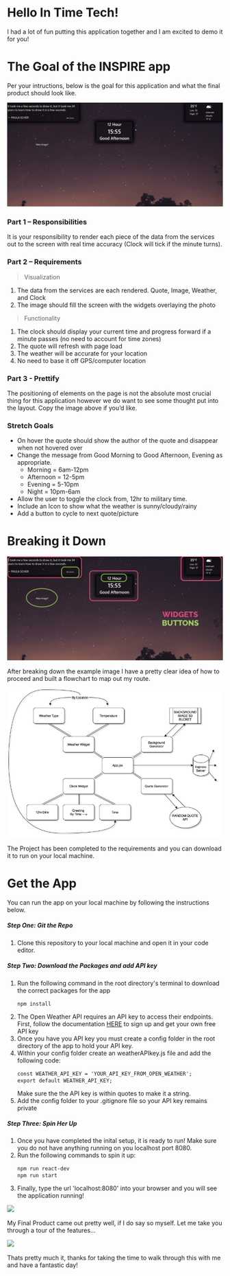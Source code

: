 # Hello In Time Tech!

I had a lot of fun putting this application together and I am excited to demo it for you!

# The Goal of the INSPIRE app

Per your intructions, below is the goal for this application and what the final product should look like.

![](zReadMePics/FinalForm.png)

### Part 1 – Responsibilities

It is your responsibility to render each piece of the data from the services out to the screen with real time accuracy (Clock will tick if the minute turns).

### Part 2 – Requirements

> Visualization

1. The data from the services are each rendered. Quote, Image, Weather, and Clock
2. The image should fill the screen with the widgets overlaying the photo

> Functionality

1. The clock should display your current time and progress forward if a minute passes (no need to account for time zones)
2. The quote will refresh with page load
3. The weather will be accurate for your location
4. No need to base it off GPS/computer location

### Part 3 - Prettify

The positioning of elements on the page is not the absolute most crucial thing for this application however we do want to see some thought put into the layout. Copy the image above if you’d like.

### Stretch Goals

* On hover the quote should show the author of the quote and disappear when not hovered over
* Change the message from Good Morning to Good Afternoon, Evening as appropriate.
  * Morning = 6am-12pm
  * Afternoon = 12-5pm
  * Evening = 5-10pm
  * Night = 10pm-6am
* Allow the user to toggle the clock from, 12hr to military time.
* Include an Icon to show what the weather is sunny/cloudy/rainy
* Add a button to cycle to next quote/picture

# Breaking it Down

![](zReadMePics/FinalFormBreakdown.png)

After breaking down the example image I have a pretty clear idea of how to proceed and built a flowchart to map out my route.

![](zReadMePics/AppFlowchart.jpg)

The Project has been completed to the requirements and you can download it to run on your local machine.

# Get the App

You can run the app on your local machine by following the instructions below.

##### Step One: Git the Repo

1. Clone this repository to your local machine and open it in your code editor.

##### Step Two: Download the Packages and add API key

1. Run the following command in the root directory's terminal to download the correct packages for the app
    ```
    npm install
    ```
2. The Open Weather API requires an API key to access their endpoints. First, follow the documentation [HERE](https://home.openweathermap.org/users/sign_up) to sign up and get your own free API key
3. Once you have you API key you must create a config folder in the root directory of the app to hold your API key.
4. Within your config folder create an weatherAPIkey.js file and add the following code:
    ```
    const WEATHER_API_KEY = 'YOUR_API_KEY_FROM_OPEN_WEATHER';
    export default WEATHER_API_KEY;
    ```
   Make sure the the API key is within quotes to make it a string.
5. Add the config folder to your .gitignore file so your API key remains private


##### Step Three: Spin Her Up

1. Once you have completed the inital setup, it is ready to run! Make sure you do not have anything running on you localhost port 8080.
2. Run the following commands to spin it up:
    ```
    npm run react-dev
    npm run start
    ```
3. Finally, type the url 'localhost:8080' into your browser and you will see the application running!

![](zReadMePics/MyFinalForm.png)

My Final Product came out pretty well, if I do say so myself. Let me take you through a tour of the features...

![](zReadMePics/MyFinalFormBreakdown.png)

Thats pretty much it, thanks for taking the time to walk through this with me and have a fantastic day!